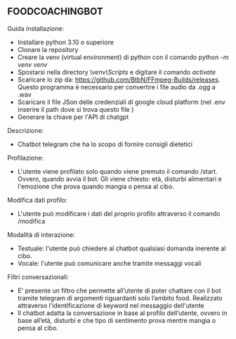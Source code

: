 FOODCOACHINGBOT
-
Guida installazione:
- Installare python 3.10 o superiore
- Clonare la repository
- Creare la venv (virtual environment) di python con il comando python *-m venv venv*
- Spostarsi nella directory *\venv\Scripts* e digitare il comando *activate*
- Scaricare lo zip da: https://github.com/BtbN/FFmpeg-Builds/releases. Questo programma è necessario per convertire i file audio da .ogg a .wav
- Scaricare il file JSon delle credenziali di google cloud platform (nel .env inserire il path dove si trova questo file )
- Generare la chiave per l'API di chatgpt

Descrizione:
 - Chatbot telegram che ha lo scopo di fornire consigli dietetici

Profilazione:
- L'utente viene profilato solo quando viene premuto il comando /start. Ovvero, quando avvia il bot. Gli viene chiesto: età, disturbi alimentari e l'emozione che prova quando mangia o pensa al cibo.

Modifica dati profilo:
- L'utente può modificare i dati del proprio profilo attraverso il comando /modifica

Modalità di interazione:
- Testuale: l'utente può chiedere al chatbot qualsiasi domanda inerente al cibo.
- Vocale: l'utente può comunicare anche tramite messaggi vocali

Filtri conversazionali:
- E' presente un filtro che permette all’utente di poter chattare con il bot tramite telegram di argomenti riguardanti solo l’ambito food. Realizzato attraverso l'identificazione di keyword nel messaggio dell'utente
- Il chatbot adatta la conversazione in base al profilo dell’utente, ovvero in base all’età, disturbi e che tipo di sentimento prova mentre mangia o pensa al cibo.
